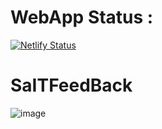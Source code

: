 # WebApp Status :

[![Netlify Status](https://api.netlify.com/api/v1/badges/ae22e8e4-9d21-49bb-aa54-4ac93d30bbd5/deploy-status)](https://app.netlify.com/sites/saitfeedback/deploys)

# SaITFeedBack

![image](https://saitfeedback.netlify.app/logo512n.png)
